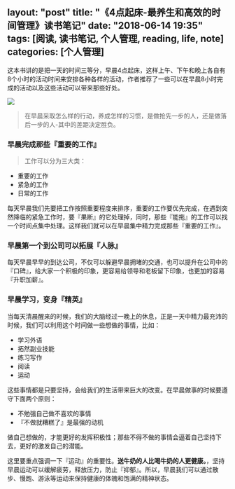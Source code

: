 layout: "post"
title: "《4点起床-最养生和高效的时间管理》读书笔记"
date: "2018-06-14 19:35"
tags: [阅读, 读书笔记, 个人管理, reading, life, note]
categories: [个人管理]
---

这本书讲的是把一天的时间三等分，早晨4点起床，这样上午、下午和晚上各自有8个小时的活动时间来安排各种各样的活动，作者推荐了一些可以在早晨8小时完成的活动以及这些活动可以带来那些好处。

<!--more-->

![](/images/2018/06/4点起床-最养生和高效的时间管理.jpg)

> 在早晨采取怎么样的行动，养成怎样的习惯，是做抢先一步的人，还是做落后一步的人-其中的差距决定胜负。



### 早晨完成那些『重要的工作』

> 工作可以分为三大类：
- 重要的工作
- 紧急的工作
- 日常的工作

每天早晨我们先要把工作按照重要程度来排序，重要的工作要优先完成，在遇到突然降临的紧急工作时，要『果断』的它处理掉，同时，那些『能拖』的工作可以找一个时间点集中处理。这样我们就可以在早晨集中精力完成那些『重要的工作』。

### 早晨第一个到公司可以拓展『人脉』

每天早晨早早的到达公司，不仅可以躲避早晨拥堵的交通，也可以提升在公司中的『口碑』，给大家一个积极的印象，更容易给领导和老板留下印象，也更加的容易『升职加薪』。

### 早晨学习，变身『精英』

当每天清晨醒来的时候，我们的大脑经过一晚上的休息，正是一天中精力最充沛的时候，我们可以利用这个时间做一些想做的事情，比如：
- 学习外语
- 拓然副业技能
- 练习写作
- 阅读
- 运动

这些事情都是只要坚持，会给我们的生活带来巨大的改变。在早晨做事的时候要遵守下面两个原则：

- 不勉强自己做不喜欢的事情
- 『不做就糟糕了』是最强的动机

做自己想做的，才能更好的发挥积极性；那些不得不做的事情会逼着自己坚持下去，更好的激发自己的潜能。

这里要重点强调一下『运动』的重要性。**送牛奶的人比喝牛奶的人更健康。**，坚持早晨运动可以缓解疲劳，释放压力，防止『抑郁』。所以，早晨我们可以通过散步、慢跑、游泳等运动来保持健康的体魄和饱满的精神状态。
